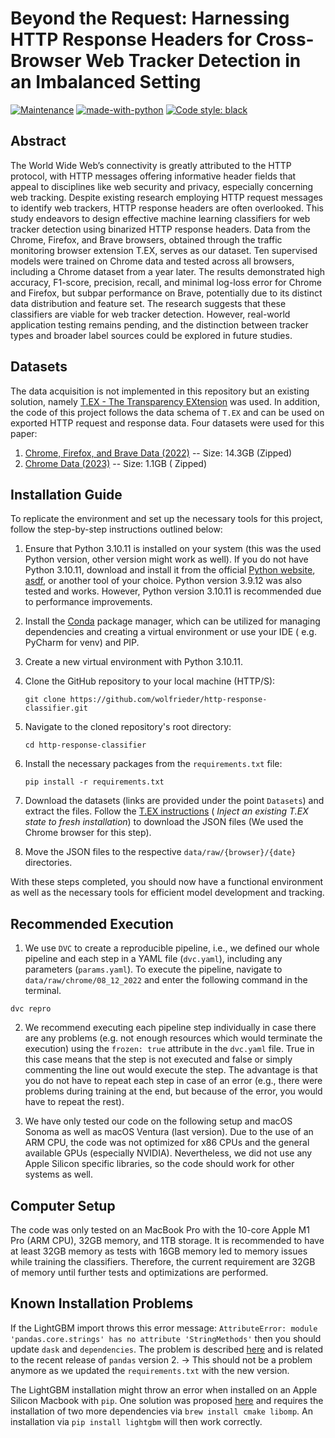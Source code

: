 # Beyond the Request: Harnessing HTTP Response Headers for Cross-Browser Web Tracker Detection in an Imbalanced Setting

[![Maintenance](https://img.shields.io/badge/Maintained%3F-yes-green.svg)](https://github.com/wolfrieder/thesis_project_v2/graphs/commit-activity)
[![made-with-python](https://img.shields.io/badge/Made%20with-Python-1f425f.svg)](https://www.python.org/)
[![Code style: black](https://img.shields.io/badge/code%20style-black-000000.svg)](https://github.com/psf/black)

## Abstract

The World Wide Web’s connectivity is greatly attributed to the HTTP protocol,
with HTTP messages offering informative header fields that appeal to disciplines
like web security and privacy, especially concerning web tracking. Despite
existing research employing HTTP request messages to identify web trackers,
HTTP response headers are often overlooked. This study endeavors to design
effective machine learning classifiers for web tracker detection using
binarized HTTP response headers. Data from the Chrome, Firefox, and Brave
browsers, obtained through the traffic monitoring browser extension T.EX, serves
as our dataset. Ten supervised models were trained on Chrome data and tested
across all browsers, including a Chrome dataset from a year later. The results
demonstrated high accuracy, F1-score, precision, recall, and minimal log-loss
error for Chrome and Firefox, but subpar performance on Brave, potentially due
to its distinct data distribution and feature set. The research suggests that
these classifiers are viable for web tracker detection. However, real-world
application testing remains pending, and the distinction between tracker types
and broader label sources could be explored in future studies.

## Datasets

The data acquisition is not implemented in this repository but an existing
solution,
namely [T.EX - The Transparency EXtension](https://github.com/t-ex-tools/t.ex)
was used. In addition, the code of this project follows the data schema
of `T.EX`
and can be used on exported HTTP request and response data.
Four datasets were used for this paper: 

1. [Chrome, Firefox, and Brave Data (2022)](https://zenodo.org/record/7123945#.Y8VDEXaZPtU) --
   Size: 14.3GB (Zipped)
2. [Chrome Data (2023)](https://zenodo.org/records/11555919) -- Size: 1.1GB (
   Zipped)

[//]: # (The list of crawled websites can be found in the `tranco_list_08_12_2022.txt` file.)

## Installation Guide

To replicate the environment and set up the necessary tools for this project,
follow the step-by-step instructions outlined below:

1. Ensure that Python 3.10.11 is installed on your system (this was the used
   Python version, other version might work as well). If you do not have
   Python 3.10.11, download and install it
   from the official [Python website](https://www.python.org/downloads/),
   [asdf](https://asdf-vm.com), or another tool of your choice. Python version
   3.9.12 was also tested and works.
   However, Python version 3.10.11 is recommended due to performance
   improvements.


2. Install the [Conda](https://docs.conda.io/en/latest/miniconda.html) package
   manager, which can be utilized for
   managing dependencies and creating a virtual environment or use your IDE (
   e.g. PyCharm for venv) and PIP.


3. Create a new virtual environment with Python 3.10.11.


4. Clone the GitHub repository to your local machine (HTTP/S):
   ```
   git clone https://github.com/wolfrieder/http-response-classifier.git
   ```


5. Navigate to the cloned repository's root directory:
   ```
   cd http-response-classifier
   ```

6. Install the necessary packages from the `requirements.txt` file:
   ```
   pip install -r requirements.txt
   ```

7. Download the datasets (links are provided under the point `Datasets`) and
   extract the files. Follow
   the [T.EX instructions](https://github.com/t-ex-tools/t.ex?tab=readme-ov-file) (
   _Inject an existing T.EX state to fresh installation_) to download the JSON
   files (We used the Chrome browser for this step).


8. Move the JSON files to the respective `data/raw/{browser}/{date}`
   directories.

With these steps completed, you should now have a functional environment as well
as
the necessary tools for efficient model development and tracking.

## Recommended Execution

1. We use `DVC` to create a reproducible pipeline, i.e., we defined our whole
   pipeline and each step in a YAML file (`dvc.yaml`), including any
   parameters (`params.yaml`).
   To execute the pipeline, navigate to `data/raw/chrome/08_12_2022` and enter
   the following command in the terminal.

```
dvc repro
``` 

2. We recommend executing each pipeline step individually in case there are any
   problems (e.g. not enough resources which would terminate the execution)
   using the `frozen: true` attribute in the `dvc.yaml` file. True in this case
   means that the step is not executed and false or simply commenting the line
   out would execute the step. The advantage is that you do not have to repeat
   each step in case of an error (e.g., there were problems during training at
   the end, but because of the error, you would have to repeat the rest).


3. We have only tested our code on the following setup and macOS Sonoma as well
   as macOS Ventura (last version). Due to the use of an ARM CPU, the code was
   not optimized for x86 CPUs and the general available GPUs (especially
   NVIDIA). Nevertheless, we did not use any Apple Silicon specific libraries,
   so the code should work for other systems as well.

## Computer Setup

The code was only tested on an MacBook Pro with the 10-core Apple M1 Pro (ARM
CPU), 32GB
memory, and 1TB storage. It is recommended to have at least 32GB memory as tests
with
16GB memory led to memory issues while training the classifiers. Therefore, the
current requirement are 32GB of memory until further tests and optimizations are
performed.

## Known Installation Problems

If the LightGBM import throws this error message:
`AttributeError: module 'pandas.core.strings' has no attribute 'StringMethods'`
then you should update `dask` and `dependencies`. The problem is described
[here](https://github.com/microsoft/LightGBM/issues/5739) and is related to the
recent release of `pandas` version 2. -> This should not be a problem anymore as
we updated the `requirements.txt` with the new version.

The LightGBM installation might throw an error when installed on an Apple
Silicon
Macbook with `pip`. One solution was proposed
[here](https://stackoverflow.com/questions/74566704/cannot-install-lightgbm-3-3-3-on-apple-silicon)
and requires the installation of two more dependencies
via `brew install cmake libomp`.
An installation via `pip install lightgbm` will then work correctly. 